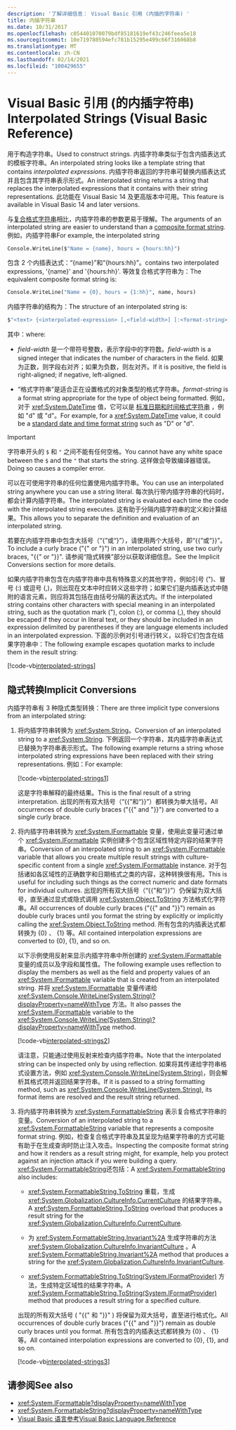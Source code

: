 ```yaml
---
description: '了解详细信息： Visual Basic 引用 (内插的字符串) '
title: 内插字符串
ms.date: 10/31/2017
ms.openlocfilehash: c054401070079bdf85181619ef43c246feea5e18
ms.sourcegitcommit: 10e719780594efc781b15295e499c66f316068b8
ms.translationtype: MT
ms.contentlocale: zh-CN
ms.lasthandoff: 02/14/2021
ms.locfileid: "100429655"
---
```

# <a name="interpolated-strings-visual-basic-reference"></a><span data-ttu-id="a50ba-103">Visual Basic 引用 (的内插字符串) </span><span class="sxs-lookup"><span data-stu-id="a50ba-103">Interpolated Strings (Visual Basic Reference)</span></span>

<span data-ttu-id="a50ba-104">用于构造字符串。</span><span class="sxs-lookup"><span data-stu-id="a50ba-104">Used to construct strings.</span></span>  <span data-ttu-id="a50ba-105">内插字符串类似于包含内插表达式的模板字符串。</span><span class="sxs-lookup"><span data-stu-id="a50ba-105">An interpolated string looks like a template string that contains *interpolated expressions*.</span></span>  <span data-ttu-id="a50ba-106">内插字符串返回的字符串可替换内插表达式并且包含其字符串表示形式。</span><span class="sxs-lookup"><span data-stu-id="a50ba-106">An interpolated string returns a string that replaces the interpolated expressions that it contains with their string representations.</span></span> <span data-ttu-id="a50ba-107">此功能在 Visual Basic 14 及更高版本中可用。</span><span class="sxs-lookup"><span data-stu-id="a50ba-107">This feature is available in Visual Basic 14 and later versions.</span></span>

<span data-ttu-id="a50ba-108">与[复合格式字符串](../../../../standard/base-types/composite-formatting.md#composite-format-string)相比，内插字符串的参数更易于理解。</span><span class="sxs-lookup"><span data-stu-id="a50ba-108">The arguments of an interpolated string are easier to understand than a [composite format string](../../../../standard/base-types/composite-formatting.md#composite-format-string).</span></span>  <span data-ttu-id="a50ba-109">例如，内插字符串</span><span class="sxs-lookup"><span data-stu-id="a50ba-109">For example, the interpolated string</span></span>

```vb
Console.WriteLine($"Name = {name}, hours = {hours:hh}")
```

<span data-ttu-id="a50ba-110">包含 2 个内插表达式：“{name}”和“{hours:hh}”。</span><span class="sxs-lookup"><span data-stu-id="a50ba-110">contains two interpolated expressions, '{name}' and '{hours:hh}'.</span></span> <span data-ttu-id="a50ba-111">等效复合格式字符串为：</span><span class="sxs-lookup"><span data-stu-id="a50ba-111">The equivalent composite format string is:</span></span>

```vb
Console.WriteLine("Name = {0}, hours = {1:hh}", name, hours)
```

<span data-ttu-id="a50ba-112">内插字符串的结构为：</span><span class="sxs-lookup"><span data-stu-id="a50ba-112">The structure of an interpolated string is:</span></span>

```vb
$"<text> {<interpolated-expression> [,<field-width>] [:<format-string>] } <text> ..."
```

<span data-ttu-id="a50ba-113">其中：</span><span class="sxs-lookup"><span data-stu-id="a50ba-113">where:</span></span>

- <span data-ttu-id="a50ba-114">*field-width* 是一个带符号整数，表示字段中的字符数。</span><span class="sxs-lookup"><span data-stu-id="a50ba-114">*field-width* is a signed integer that indicates the number of characters in the field.</span></span> <span data-ttu-id="a50ba-115">如果为正数，则字段右对齐；如果为负数，则左对齐。</span><span class="sxs-lookup"><span data-stu-id="a50ba-115">If it is positive, the field is right-aligned; if negative, left-aligned.</span></span>

- <span data-ttu-id="a50ba-116">“格式字符串”是适合正在设置格式的对象类型的格式字符串。</span><span class="sxs-lookup"><span data-stu-id="a50ba-116">*format-string* is a format string appropriate for the type of object being formatted.</span></span> <span data-ttu-id="a50ba-117">例如，对于 <xref:System.DateTime> 值，它可以是 [标准日期和时间格式字符串](../../../../standard/base-types/standard-date-and-time-format-strings.md) ，例如 "d" 或 "d"。</span><span class="sxs-lookup"><span data-stu-id="a50ba-117">For example, for a <xref:System.DateTime> value, it could be a [standard date and time format string](../../../../standard/base-types/standard-date-and-time-format-strings.md) such as "D" or "d".</span></span>

> [!IMPORTANT]
> <span data-ttu-id="a50ba-118">字符串开头的 `$` 和 `"` 之间不能有任何空格。</span><span class="sxs-lookup"><span data-stu-id="a50ba-118">You cannot have any white space between the `$` and the `"` that starts the string.</span></span> <span data-ttu-id="a50ba-119">这样做会导致编译器错误。</span><span class="sxs-lookup"><span data-stu-id="a50ba-119">Doing so causes a compiler error.</span></span>

<span data-ttu-id="a50ba-120">可以在可使用字符串的任何位置使用内插字符串。</span><span class="sxs-lookup"><span data-stu-id="a50ba-120">You can use an interpolated string anywhere you can use a string literal.</span></span>  <span data-ttu-id="a50ba-121">每次执行带内插字符串的代码时，都会计算内插字符串。</span><span class="sxs-lookup"><span data-stu-id="a50ba-121">The interpolated string is evaluated each time the code with the interpolated string executes.</span></span> <span data-ttu-id="a50ba-122">这有助于分隔内插字符串的定义和计算结果。</span><span class="sxs-lookup"><span data-stu-id="a50ba-122">This allows you to separate the definition and evaluation of an interpolated string.</span></span>

<span data-ttu-id="a50ba-123">若要在内插字符串中包含大括号（“{”或“}”），请使用两个大括号，即“{{”或“}}”。</span><span class="sxs-lookup"><span data-stu-id="a50ba-123">To include a curly brace ("{" or "}") in an interpolated string, use two curly braces, "{{" or "}}".</span></span>  <span data-ttu-id="a50ba-124">请参阅“隐式转换”部分以获取详细信息。</span><span class="sxs-lookup"><span data-stu-id="a50ba-124">See the Implicit Conversions section for more details.</span></span>

<span data-ttu-id="a50ba-125">如果内插字符串包含在内插字符串中具有特殊意义的其他字符，例如引号 (")、冒号 (:) 或逗号 (,)，则出现在文本中时应转义这些字符；如果它们是内插表达式中随附的语言元素，则应将其包括在由括号分隔的表达式内。</span><span class="sxs-lookup"><span data-stu-id="a50ba-125">If the interpolated string contains other characters with special meaning in an interpolated string, such as the quotation mark ("), colon (:), or comma (,), they should be escaped if they occur in literal text, or they should be included in an expression delimited by parentheses if they are language elements included in an interpolated expression.</span></span> <span data-ttu-id="a50ba-126">下面的示例对引号进行转义，以将它们包含在结果字符串中：</span><span class="sxs-lookup"><span data-stu-id="a50ba-126">The following example escapes quotation marks to include them in the result string:</span></span>

[!code-vb[interpolated-strings](../../../../../samples/snippets/visualbasic/programming-guide/language-features/strings/interpolated-strings4.vb)]

## <a name="implicit-conversions"></a><span data-ttu-id="a50ba-127">隐式转换</span><span class="sxs-lookup"><span data-stu-id="a50ba-127">Implicit Conversions</span></span>

<span data-ttu-id="a50ba-128">内插字符串有 3 种隐式类型转换：</span><span class="sxs-lookup"><span data-stu-id="a50ba-128">There are three implicit type conversions from an interpolated string:</span></span>

1. <span data-ttu-id="a50ba-129">将内插字符串转换为 <xref:System.String>。</span><span class="sxs-lookup"><span data-stu-id="a50ba-129">Conversion of an interpolated string to a <xref:System.String>.</span></span> <span data-ttu-id="a50ba-130">下例返回一个字符串，其内插字符串表达式已替换为字符串表示形式。</span><span class="sxs-lookup"><span data-stu-id="a50ba-130">The following example returns a string whose interpolated string expressions have been replaced with their string representations.</span></span> <span data-ttu-id="a50ba-131">例如：</span><span class="sxs-lookup"><span data-stu-id="a50ba-131">For example:</span></span>

   [!code-vb[interpolated-strings1](../../../../../samples/snippets/visualbasic/programming-guide/language-features/strings/interpolated-strings1.vb)]

   <span data-ttu-id="a50ba-132">这是字符串解释的最终结果。</span><span class="sxs-lookup"><span data-stu-id="a50ba-132">This is the final result of a string interpretation.</span></span> <span data-ttu-id="a50ba-133">出现的所有双大括号（“{{”和“}}”）都转换为单大括号。</span><span class="sxs-lookup"><span data-stu-id="a50ba-133">All occurrences of double curly braces ("{{" and "}}") are converted to a single curly brace.</span></span>

2. <span data-ttu-id="a50ba-134">将内插字符串转换为 <xref:System.IFormattable> 变量，使用此变量可通过单个 <xref:System.IFormattable> 实例创建多个包含区域性特定内容的结果字符串。</span><span class="sxs-lookup"><span data-stu-id="a50ba-134">Conversion of an interpolated string to an <xref:System.IFormattable> variable that allows you create multiple result strings with culture-specific content from a single <xref:System.IFormattable> instance.</span></span> <span data-ttu-id="a50ba-135">对于包括诸如各区域性的正确数字和日期格式之类的内容，这种转换很有用。</span><span class="sxs-lookup"><span data-stu-id="a50ba-135">This is useful for including such things as the correct numeric and date formats for individual cultures.</span></span>  <span data-ttu-id="a50ba-136">出现的所有双大括号（“{{”和“}}”）仍保留为双大括号，直至通过显式或隐式调用 <xref:System.Object.ToString> 方法格式化字符串。</span><span class="sxs-lookup"><span data-stu-id="a50ba-136">All occurrences of double curly braces ("{{" and "}}") remain as double curly braces until you format the string by explicitly or implicitly calling the <xref:System.Object.ToString> method.</span></span>  <span data-ttu-id="a50ba-137">所有包含的内插表达式都转换为 {0} 、 {1} 等。</span><span class="sxs-lookup"><span data-stu-id="a50ba-137">All contained interpolation expressions are converted to {0}, {1}, and so on.</span></span>

   <span data-ttu-id="a50ba-138">以下示例使用反射来显示内插字符串中所创建的 <xref:System.IFormattable> 变量的成员以及字段和属性值。</span><span class="sxs-lookup"><span data-stu-id="a50ba-138">The following example uses reflection to display the members as well as the field and property values of an <xref:System.IFormattable> variable that is created from an interpolated string.</span></span> <span data-ttu-id="a50ba-139">并将 <xref:System.IFormattable> 变量传递给 <xref:System.Console.WriteLine(System.String)?displayProperty=nameWithType> 方法。</span><span class="sxs-lookup"><span data-stu-id="a50ba-139">It also passes the <xref:System.IFormattable> variable to the <xref:System.Console.WriteLine(System.String)?displayProperty=nameWithType> method.</span></span>

   [!code-vb[interpolated-strings2](../../../../../samples/snippets/visualbasic/programming-guide/language-features/strings/interpolated-strings2.vb)]

   <span data-ttu-id="a50ba-140">请注意，只能通过使用反射来检查内插字符串。</span><span class="sxs-lookup"><span data-stu-id="a50ba-140">Note that the interpolated string can be inspected only by using reflection.</span></span> <span data-ttu-id="a50ba-141">如果将其传递给字符串格式设置方法，例如 <xref:System.Console.WriteLine(System.String)>，则会解析其格式项并返回结果字符串。</span><span class="sxs-lookup"><span data-stu-id="a50ba-141">If it is passed to a string formatting method, such as <xref:System.Console.WriteLine(System.String)>, its format items are resolved and the result string returned.</span></span>

3. <span data-ttu-id="a50ba-142">将内插字符串转换为 <xref:System.FormattableString> 表示复合格式字符串的变量。</span><span class="sxs-lookup"><span data-stu-id="a50ba-142">Conversion of an interpolated string to a <xref:System.FormattableString> variable that represents a composite format string.</span></span> <span data-ttu-id="a50ba-143">例如，检查复合格式字符串及其呈现为结果字符串的方式可能有助于在生成查询时防止注入攻击。</span><span class="sxs-lookup"><span data-stu-id="a50ba-143">Inspecting the composite format string and how it renders as a result string might, for example, help you protect against an injection attack if you were building a query.</span></span> <span data-ttu-id="a50ba-144"><xref:System.FormattableString>还包括：</span><span class="sxs-lookup"><span data-stu-id="a50ba-144">A <xref:System.FormattableString> also includes:</span></span>

      - <span data-ttu-id="a50ba-145"><xref:System.FormattableString.ToString> 重载，生成 <xref:System.Globalization.CultureInfo.CurrentCulture> 的结果字符串。</span><span class="sxs-lookup"><span data-stu-id="a50ba-145">A <xref:System.FormattableString.ToString> overload that produces a result string for the <xref:System.Globalization.CultureInfo.CurrentCulture>.</span></span>

      - <span data-ttu-id="a50ba-146">为 <xref:System.FormattableString.Invariant%2A> 生成字符串的方法 <xref:System.Globalization.CultureInfo.InvariantCulture> 。</span><span class="sxs-lookup"><span data-stu-id="a50ba-146">A <xref:System.FormattableString.Invariant%2A> method that produces a string for the <xref:System.Globalization.CultureInfo.InvariantCulture>.</span></span>

      - <span data-ttu-id="a50ba-147"><xref:System.FormattableString.ToString(System.IFormatProvider)> 方法，生成特定区域性的结果字符串。</span><span class="sxs-lookup"><span data-stu-id="a50ba-147">A <xref:System.FormattableString.ToString(System.IFormatProvider)> method that produces a result string for a specified culture.</span></span>

    <span data-ttu-id="a50ba-148">出现的所有双大括号 ( "{{" 和 "}}" ) 将保留为双大括号，直至进行格式化。</span><span class="sxs-lookup"><span data-stu-id="a50ba-148">All occurrences of double curly braces ("{{" and "}}") remain as double curly braces until you format.</span></span>  <span data-ttu-id="a50ba-149">所有包含的内插表达式都转换为 {0} 、 {1} 等。</span><span class="sxs-lookup"><span data-stu-id="a50ba-149">All contained interpolation expressions are converted to {0}, {1}, and so on.</span></span>

   [!code-vb[interpolated-strings3](../../../../../samples/snippets/visualbasic/programming-guide/language-features/strings/interpolated-strings3.vb)]

## <a name="see-also"></a><span data-ttu-id="a50ba-150">请参阅</span><span class="sxs-lookup"><span data-stu-id="a50ba-150">See also</span></span>

- <xref:System.IFormattable?displayProperty=nameWithType>
- <xref:System.FormattableString?displayProperty=nameWithType>
- [<span data-ttu-id="a50ba-151">Visual Basic 语言参考</span><span class="sxs-lookup"><span data-stu-id="a50ba-151">Visual Basic Language Reference</span></span>](index.md)

